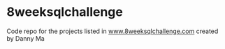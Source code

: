 # 8weeksqlchallenge
Code repo for the projects listed in www.8weeksqlchallenge.com created by Danny Ma
